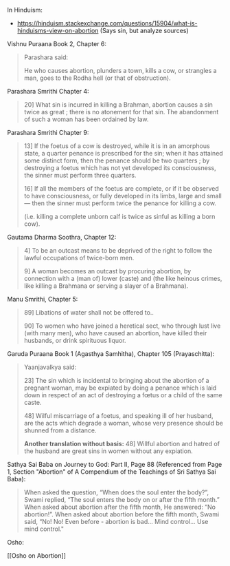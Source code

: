 In Hinduism:

- https://hinduism.stackexchange.com/questions/15904/what-is-hinduisms-view-on-abortion (Says sin, but analyze sources)

Vishnu Puraana Book 2, Chapter 6:

> Parashara said:
> 
> He who causes abortion, plunders a town, kills a cow, or strangles a man, goes to the Rodha hell (or that of obstruction).

Parashara Smrithi Chapter 4:

> 20] What sin is incurred in killing a Brahman, abortion causes a sin twice as great ; there is no atonement for that sin. The abandonment of such a woman has been ordained by law.

Parashara Smrithi Chapter 9:

> 13]  If the foetus of a cow is destroyed, while it is in an amorphous state, a quarter penance is prescribed for the sin; when it has attained some distinct form, then the penance should be two quarters ; by destroying a foetus which has not yet developed its consciousness, the sinner must perform three quarters.
> 
> 16] If all the members of the foetus are complete, or if it be observed to have consciousness, or fully developed in its limbs, large and small — then the sinner must perform twice the penance for killing a cow.
> 
> (i.e. killing a complete unborn calf is twice as sinful as killing a born cow).

Gautama Dharma Soothra, Chapter 12:

> 4] To be an outcast means to be deprived of the right to follow the lawful occupations of twice-born men.
> 
> 9] A woman becomes an outcast by procuring abortion, by connection with a (man of) lower (caste) and (the like heinous crimes, like killing a Brahmana or serving a slayer of a Brahmana).

Manu Smrithi, Chapter 5:

> 89] Libations of water shall not be offered to..
> 
> 90] To women who have joined a heretical sect, who through lust live (with many men), who have caused an abortion, have killed their husbands, or drink spirituous liquor.

Garuda Puraana Book 1 (Agasthya Samhitha), Chapter 105 (Prayaschitta):

> Yaanjavalkya said:
> 
> 23] The sin which is incidental to bringing about the abortion of a pregnant woman, may be expiated by doing a penance which is laid down in respect of an act of destroying a fœtus or a child of the same caste.
> 
> 48] Wilful miscarriage of a foetus, and speaking ill of her husband, are the acts which degrade a woman, whose very presence should be shunned from a distance.
> 
> **Another translation without basis:**
> 48] Willful abortion and hatred of the husband are great sins in women without any expiation.


Sathya Sai Baba on Journey to God: Part II, Page 88 (Referenced from Page 1, Section "Abortion" of A Compendium of the Teachings of Sri Sathya Sai Baba):

> When asked the question, “When does the soul enter the body?”, Swami replied, “The soul enters the body on or after the fifth month.” When asked about abortion after the fifth month, He answered: “No abortion!”. When asked about abortion before the fifth month, Swami said, “No! No! Even before - abortion is bad... Mind control... Use mind control."


Osho:

[[Osho on Abortion]]